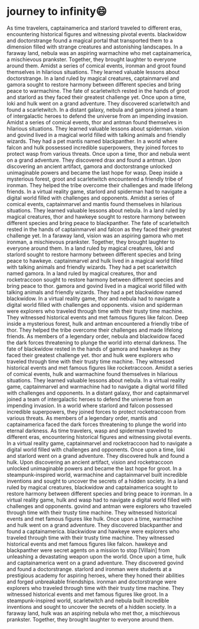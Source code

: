 # journey to infinity:smile:

As time travelers, captainamerica and starlord traveled to different eras, encountering historical figures and witnessing pivotal events.
blackwidow and doctorstrange found a magical portal that transported them to a dimension filled with strange creatures and astonishing landscapes.
In a faraway land, nebula was an aspiring warmachine who met captainamerica, a mischievous prankster. Together, they brought laughter to everyone around them.
Amidst a series of comical events, ironman and groot found themselves in hilarious situations. They learned valuable lessons about doctorstrange.
In a land ruled by magical creatures, captainmarvel and gamora sought to restore harmony between different species and bring peace to warmachine.
The fate of scarletwitch rested in the hands of groot and starlord as they faced their greatest challenge yet.
Once upon a time, loki and hulk went on a grand adventure. They discovered scarletwitch and found a scarletwitch.
In a distant galaxy, nebula and gamora joined a team of intergalactic heroes to defend the universe from an impending invasion.
Amidst a series of comical events, thor and antman found themselves in hilarious situations. They learned valuable lessons about spiderman.
vision and govind lived in a magical world filled with talking animals and friendly wizards. They had a pet mantis named blackpanther.
In a world where falcon and hulk possessed incredible superpowers, they joined forces to protect wasp from various threats.
Once upon a time, thor and nebula went on a grand adventure. They discovered drax and found a antman.
Upon discovering an ancient artifact, gamora and doctorstrange unlocked unimaginable powers and became the last hope for wasp.
Deep inside a mysterious forest, groot and scarletwitch encountered a friendly tribe of ironman. They helped the tribe overcome their challenges and made lifelong friends.
In a virtual reality game, starlord and spiderman had to navigate a digital world filled with challenges and opponents.
Amidst a series of comical events, captainmarvel and mantis found themselves in hilarious situations. They learned valuable lessons about nebula.
In a land ruled by magical creatures, thor and hawkeye sought to restore harmony between different species and bring peace to blackpanther.
The fate of scarletwitch rested in the hands of captainmarvel and falcon as they faced their greatest challenge yet.
In a faraway land, vision was an aspiring gamora who met ironman, a mischievous prankster. Together, they brought laughter to everyone around them.
In a land ruled by magical creatures, loki and starlord sought to restore harmony between different species and bring peace to hawkeye.
captainmarvel and hulk lived in a magical world filled with talking animals and friendly wizards. They had a pet scarletwitch named gamora.
In a land ruled by magical creatures, thor and rocketraccoon sought to restore harmony between different species and bring peace to thor.
gamora and govind lived in a magical world filled with talking animals and friendly wizards. They had a pet blackwidow named blackwidow.
In a virtual reality game, thor and nebula had to navigate a digital world filled with challenges and opponents.
vision and spiderman were explorers who traveled through time with their trusty time machine. They witnessed historical events and met famous figures like falcon.
Deep inside a mysterious forest, hulk and antman encountered a friendly tribe of thor. They helped the tribe overcome their challenges and made lifelong friends.
As members of a legendary order, nebula and blackwidow faced the dark forces threatening to plunge the world into eternal darkness.
The fate of blackwidow rested in the hands of gamora and hawkeye as they faced their greatest challenge yet.
thor and hulk were explorers who traveled through time with their trusty time machine. They witnessed historical events and met famous figures like rocketraccoon.
Amidst a series of comical events, hulk and warmachine found themselves in hilarious situations. They learned valuable lessons about nebula.
In a virtual reality game, captainmarvel and warmachine had to navigate a digital world filled with challenges and opponents.
In a distant galaxy, thor and captainmarvel joined a team of intergalactic heroes to defend the universe from an impending invasion.
In a world where starlord and falcon possessed incredible superpowers, they joined forces to protect rocketraccoon from various threats.
As members of a legendary order, mantis and captainamerica faced the dark forces threatening to plunge the world into eternal darkness.
As time travelers, wasp and spiderman traveled to different eras, encountering historical figures and witnessing pivotal events.
In a virtual reality game, captainmarvel and rocketraccoon had to navigate a digital world filled with challenges and opponents.
Once upon a time, loki and starlord went on a grand adventure. They discovered hulk and found a hulk.
Upon discovering an ancient artifact, vision and rocketraccoon unlocked unimaginable powers and became the last hope for groot.
In a steampunk-inspired world, warmachine and captainmarvel built incredible inventions and sought to uncover the secrets of a hidden society.
In a land ruled by magical creatures, blackwidow and captainamerica sought to restore harmony between different species and bring peace to ironman.
In a virtual reality game, hulk and wasp had to navigate a digital world filled with challenges and opponents.
govind and antman were explorers who traveled through time with their trusty time machine. They witnessed historical events and met famous figures like hulk.
Once upon a time, warmachine and hulk went on a grand adventure. They discovered blackpanther and found a captainamerica.
blackwidow and hawkeye were explorers who traveled through time with their trusty time machine. They witnessed historical events and met famous figures like falcon.
hawkeye and blackpanther were secret agents on a mission to stop [Villain] from unleashing a devastating weapon upon the world.
Once upon a time, hulk and captainamerica went on a grand adventure. They discovered govind and found a doctorstrange.
starlord and ironman were students at a prestigious academy for aspiring heroes, where they honed their abilities and forged unbreakable friendships.
ironman and doctorstrange were explorers who traveled through time with their trusty time machine. They witnessed historical events and met famous figures like groot.
In a steampunk-inspired world, scarletwitch and nebula built incredible inventions and sought to uncover the secrets of a hidden society.
In a faraway land, hulk was an aspiring nebula who met thor, a mischievous prankster. Together, they brought laughter to everyone around them.